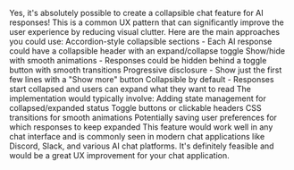 Yes, it's absolutely possible to create a collapsible chat feature for AI responses! This is a common UX pattern that can significantly improve the user experience by reducing visual clutter.
Here are the main approaches you could use:
Accordion-style collapsible sections - Each AI response could have a collapsible header with an expand/collapse toggle
Show/hide with smooth animations - Responses could be hidden behind a toggle button with smooth transitions
Progressive disclosure - Show just the first few lines with a "Show more" button
Collapsible by default - Responses start collapsed and users can expand what they want to read
The implementation would typically involve:
Adding state management for collapsed/expanded status
Toggle buttons or clickable headers
CSS transitions for smooth animations
Potentially saving user preferences for which responses to keep expanded
This feature would work well in any chat interface and is commonly seen in modern chat applications like Discord, Slack, and various AI chat platforms. It's definitely feasible and would be a great UX improvement for your chat application.